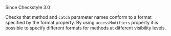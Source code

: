 Since Checkstyle 3.0

Checks that method and `catch` parameter names conform to a format specified by the format property. By using `accessModifiers` property it is possible to specify different formats for methods at different visibility levels.